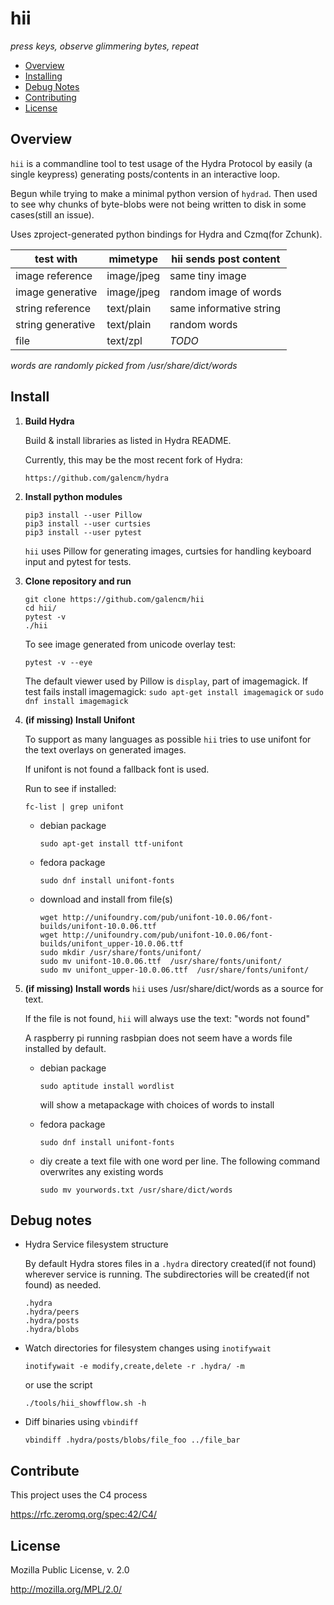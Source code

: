 # hii

_press keys, observe glimmering bytes, repeat_

* [Overview](#overview)
* [Installing](#install)
* [Debug Notes](#debug-notes)
* [Contributing](#contribute)
* [License](#license)

## Overview

`hii` is a commandline tool to test usage of the Hydra Protocol by easily (a single keypress) generating posts/contents in an interactive loop.

Begun while trying to make a minimal python version of `hydrad`. Then used to see why chunks of byte-blobs were not being written to disk in some cases(still an issue).

Uses zproject-generated python bindings for Hydra and Czmq(for Zchunk).

| test with             |  mimetype   | hii sends post content   |
|---------------------|-------------|-----------------|
|image reference      | image/jpeg  |   same tiny image    |
|image generative     | image/jpeg  |   random image of words  |
|string reference     | text/plain  |   same informative string   |
|string generative    | text/plain  |   random words  |
|file                 | text/zpl    |   _TODO_        |

_words are randomly picked from /usr/share/dict/words_

## Install

1. **Build Hydra** 

    Build & install libraries as listed in Hydra README.

    Currently, this may be the most recent fork of Hydra:  
    ```
    https://github.com/galencm/hydra
    ```

2. **Install python modules**

    ```
    pip3 install --user Pillow
    pip3 install --user curtsies
    pip3 install --user pytest
    ```  
    `hii` uses Pillow for generating images, curtsies for handling keyboard input and pytest for tests.  

3. **Clone repository and run**

    ```
    git clone https://github.com/galencm/hii
    cd hii/
    pytest -v
    ./hii 
    ```
    To see image generated from unicode overlay test:
    ```
    pytest -v --eye
    ```
    The default viewer used by Pillow is `display`, part of imagemagick. If test fails install imagemagick: `sudo apt-get install imagemagick` or `sudo dnf install imagemagick`

4. **(if missing) Install Unifont**

    To support as many languages as possible `hii` tries to use unifont for the text overlays on generated images. 

    If unifont is not found a fallback font is used.

    Run to see if installed:
    ```
    fc-list | grep unifont
    ```

    * debian package
        ```
        sudo apt-get install ttf-unifont
        ```

    * fedora package
        ```
        sudo dnf install unifont-fonts
        ```

    * download and install from file(s)
        ```
        wget http://unifoundry.com/pub/unifont-10.0.06/font-builds/unifont-10.0.06.ttf
        wget http://unifoundry.com/pub/unifont-10.0.06/font-builds/unifont_upper-10.0.06.ttf
        sudo mkdir /usr/share/fonts/unifont/
        sudo mv unifont-10.0.06.ttf  /usr/share/fonts/unifont/
        sudo mv unifont_upper-10.0.06.ttf  /usr/share/fonts/unifont/
        ```

5. **(if missing) Install words**
    `hii` uses /usr/share/dict/words as a source for text.

    If the file is not found, `hii` will always use the text: "words not found"

    A raspberry pi running rasbpian does not seem have a words file installed by default.

    * debian package
        ```
        sudo aptitude install wordlist
        ```
        will show a metapackage with choices of words to install

    * fedora package
        ```
        sudo dnf install unifont-fonts
        ```

    * diy
        create a text file with one word per line. The following command overwrites any existing words
        ```
        sudo mv yourwords.txt /usr/share/dict/words
        ```

## Debug notes

* Hydra Service filesystem structure

    By default Hydra stores files in a `.hydra` directory created(if not found) wherever service is running. The subdirectories will be created(if not found) as needed.

    ```
    .hydra
    .hydra/peers
    .hydra/posts
    .hydra/blobs
    ```

* Watch directories for filesystem changes using `inotifywait` 
    
    ```
    inotifywait -e modify,create,delete -r .hydra/ -m
    ```
    or use the script
    ```
    ./tools/hii_showfflow.sh -h
    ```


* Diff binaries using `vbindiff`

    ```
    vbindiff .hydra/posts/blobs/file_foo ../file_bar
    ```

## Contribute

This project uses the C4 process

https://rfc.zeromq.org/spec:42/C4/

## License

Mozilla Public License, v. 2.0

http://mozilla.org/MPL/2.0/



